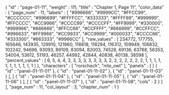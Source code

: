 {
  "id" : "page-01-11",
  "weight" : 111,
  "title" : "Chapter 1, Page 11",
  "color_data" : {
    "page_num" : 11,
    "labels" : [
      "#996666",
      "#9999CC",
      "#FFCC99",
      "#CCCCCC",
      "#996699",
      "#FFFFCC",
      "#333333",
      "#FFFF99",
      "#999999",
      "#FFCCCC",
      "#CC9966",
      "#CCCC99",
      "#CCCCFF",
      "#FF9999",
      "#330000",
      "#999966",
      "#666666",
      "#FFCC66",
      "#CCFFFF",
      "#666699",
      "#CCFFCC",
      "#996633",
      "#FF9966",
      "#CC9933",
      "#CC9999",
      "#000033",
      "#CCCC66",
      "#333300",
      "#663333",
      "#9966CC"
    ],
    "raw_values" : [
      234772,
      177755,
      165646,
      143935,
      129910,
      121960,
      118818,
      118294,
      116312,
      109949,
      106832,
      102242,
      94696,
      93093,
      89109,
      83094,
      82003,
      74528,
      69136,
      63768,
      56353,
      54004,
      53612,
      51193,
      46257,
      44992,
      42844,
      40838,
      40138,
      38598
    ],
    "percent_values" : [
      6,
      5,
      4,
      4,
      3,
      3,
      3,
      3,
      3,
      3,
      3,
      3,
      2,
      2,
      2,
      2,
      2,
      2,
      2,
      1,
      1,
      1,
      1,
      1,
      1,
      1,
      1,
      1,
      1,
      1
    ]
  },
  "characters" : [
    "rorschach",
    "nite_owl"
  ],
  "panels" : [
    [
      {
        "id" : "panel-01-11-01"
      },
      {
        "id" : "panel-01-11-02"
      },
      {
        "id" : "panel-01-11-03"
      }
    ],
    [
      {
        "id" : "panel-01-11-04"
      },
      {
        "id" : "panel-01-11-05"
      },
      {
        "id" : "panel-01-11-06"
      }
    ],
    [
      {
        "id" : "panel-01-11-07"
      },
      {
        "id" : "panel-01-11-08",
        "cols" : 2
      }
    ]
  ],
  "page_num" : 11,
  "col_layout" : 3,
  "chapter_num" : 1
}
